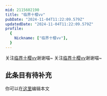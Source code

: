 ```yaml
---
mid: 2115602190
title: "临界十樱vv"
pubDate: "2024-11-04T11:22:09.579Z"
updatedDate: "2024-11-04T11:22:09.579Z"
profile:
  {
    Nickname: ["临界十樱vv"],
  }
---
```


关注[临界十樱vv](https://space.bilibili.com/2115602190)谢谢喵~ 关注[临界十樱vv](https://space.bilibili.com/2115602190)谢谢喵~

## 此条目有待补充
你可以在[这里](https://github.com/Yuhanawa/VTuber.ICU-Content/edit/master/v/临界十樱vv/index.md)编辑本文
